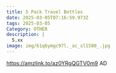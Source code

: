 ```yaml
---
title: 5 Pack Travel Bottles
date: 2025-03-05T07:16:59.973Z
tags: 2025-03-05
Category: OTHER
description: |
  5.xx
image: img/61q6ymgc97l._ac_sl1500_.jpg
---
```

https://amzlink.to/az0YRgQGTV0m9
AD